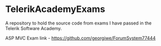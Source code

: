 TelerikAcademyExams
===================

A repository to hold the source code from exams I have passed in the Telerik Software Academy.

ASP MVC Exam link - https://github.com/georgiwe/ForumSystem77444
